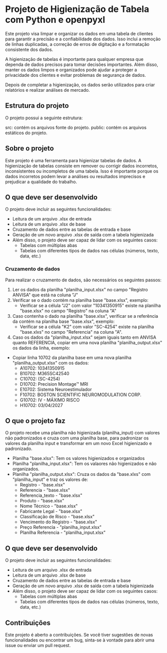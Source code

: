 # Projeto de Higienização de Tabela com Python e openpyxl

Este projeto visa limpar e organizar os dados em uma tabela de clientes para garantir a precisão e a confiabilidade dos dados. Isso inclui a remoção de linhas duplicadas, a correção de erros de digitação e a formatação consistente dos dados.

A higienização de tabelas é importante para qualquer empresa que dependa de dados precisos para tomar decisões importantes. Além disso, manter os dados limpos e organizados pode ajudar a proteger a privacidade dos clientes e evitar problemas de segurança de dados.

Depois de completar a higienização, os dados serão utilizados para criar relatórios e realizar análises de mercado.

## Estrutura do projeto
O projeto possui a seguinte estrutura:

src: contém os arquivos fonte do projeto.
public: contém os arquivos estáticos do projeto.

## Sobre o projeto

Este projeto é uma ferramenta para higienizar tabelas de dados. A higienização de tabelas consiste em remover ou corrigir dados incorretos, inconsistentes ou incompletos de uma tabela. Isso é importante porque os dados incorretos podem levar a análises ou resultados imprecisos e prejudicar a qualidade do trabalho.

## O que deve ser desenvolvido
O projeto deve incluir as seguintes funcionalidades:

- Leitura de um arquivo .xlsx de entrada
- Leitura de um arquivo .xlsx de base
- Cruzamento de dados entre as tabelas de entrada e base
- Geração de um novo arquivo .xlsx de saída com a tabela higienizada
- Além disso, o projeto deve ser capaz de lidar com os seguintes casos:
    - Tabelas com múltiplas abas
    - Tabelas com diferentes tipos de dados nas células (números, texto, data, etc.)


### **Cruzamento de dados**

Para realizar o cruzamento de dados, são necessários os seguintes passos:
 1. Ler os dados da planilha "planilha_input.xlsx" no campo "Registro ANVISA" que está na coluna "J"
 2. Verificar se o dado contém na planilha base "base.xlsx", exemplo:
    - Verificar se a célula "J2" com  valor "10341350915" existe na planilha "base.xlsx" no campo "Registro" na coluna "A"
 3. Caso contenha o dado na planilha "base.xlsx", verificar se a referência da  contém na planilha base "base.xlsx", exemplo:
    - Verificar se a célula "K2" com valor "SC-4254" existe na planilha "base.xlxs" no campo "Referencia" na coluna "A".
4. Caso os dados da "planilha_input.xlsx" sejam iguais tanto em ANVISA quanto REFERENCIA, copiar em uma nova planilha "planilha_output.xlsx" os dados da linha, exemplo:
 - Copiar linha 10702 da planilha base em uma nova planilha "planilha_output.xlsx" com os dados: 
    - A10702: 10341350915
    - B10702: M365SC42540
    - C10702: (SC-4254)
    - D10702: Precision Montage™ MRI	
    - E10702: Sistema Neuroestimulador	
    - F10702: BOSTON SCIENTIFIC NEUROMODULATION CORP.
    - G10702: IV - MÁXIMO RISCO
    - H10702: 03/04/2027


## O que o projeto faz

O projeto recebe uma planilha não higienizada (planilha_input) com valores não padronizados e cruza com uma planilha base, para padronizar os valores da planilha input e transformar em um novo Excel higienizado e padronizado.

 - Planilha "base.xlsx":  Tem os valores higienizados e organizados
 - Planilha "planilha_input.xlsx": Tem os valaores não higienizados e não organizados.
 - Planilha "planilha_output.xlsx": Cruza os dados da "base.xlxs" com "planilha_input" e traz os valores de:
    - Registro - "base.xlsx"
    - Referencia - "base.xlsx"
    - Referencia_texto - "base.xlsx"
    - Produto - "base.xlsx"
    - Nome Técnico - "base.xlsx"
    - Fabricante Legal - "base.xlsx"
    - Classificação de Risco - "base.xlsx"
    - Vencimento do Registro - "base.xlsx"
    - Preço Referencia - "planilha_input.xlsx"
    - Planilha Referencia - "planilha_input.xlsx"

## O que deve ser desenvolvido
O projeto deve incluir as seguintes funcionalidades:

- Leitura de um arquivo .xlsx de entrada
- Leitura de um arquivo .xlsx de base
- Cruzamento de dados entre as tabelas de entrada e base
- Geração de um novo arquivo .xlsx de saída com a tabela higienizada
- Além disso, o projeto deve ser capaz de lidar com os seguintes casos:
    - Tabelas com múltiplas abas
    - Tabelas com diferentes tipos de dados nas células (números, texto, data, etc.)

## Contribuições
Este projeto é aberto a contribuições. Se você tiver sugestões de novas funcionalidades ou encontrar um bug, sinta-se à vontade para abrir uma issue ou enviar um pull request.





